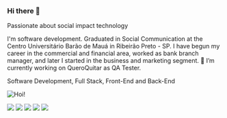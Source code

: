 ### Hi there 👋

Passionate about social impact technology

I'm software development. Graduated in Social Communication at the Centro Universitário Barão de Mauá in Ribeirão Preto - SP. I have begun my career in the commercial and financial area, worked as bank branch manager, and later I started in the business and marketing segment.
🔭 I’m currently working on QueroQuitar as QA Tester.


Software Development, Full Stack, Front-End and Back-End

![Hoi!](https://github-readme-stats.vercel.app/api?username=luialbeto)

[<img src="https://img.shields.io/badge/twitter-%231DA1F2.svg?&style=for-the-badge&logo=twitter&logoColor=white" />](https://twitter.com/luial_beto) [<img src="https://img.shields.io/badge/medium-%2312100E.svg?&style=for-the-badge&logo=medium&logoColor=white" />](https://medium.com/araujo.script)  [<img src="https://img.shields.io/badge/linkedin-%230077B5.svg?&style=for-the-badge&logo=linkedin&logoColor=white" />](https://www.linkedin.com/in/araujoluiz/) [<img src = "https://img.shields.io/badge/instagram-%23E4405F.svg?&style=for-the-badge&logo=instagram&logoColor=white">](https://www.instagram.com/luialbeto/) [<img src = "https://img.shields.io/badge/facebook-%231877F2.svg?&style=for-the-badge&logo=facebook&logoColor=white">](https://www.facebook.com/luiz.araujo.969/)
